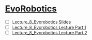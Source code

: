 # [EvoRobotics]()

- [ ] [Lecture_8_Evorobotics Slides](https://canvas.sussex.ac.uk/courses/31028/modules#:~:text=lecture_8_AS2025_evorobotics.pdf)
- [ ] [Lecture_8_Evorobotics Lecture Part 1](https://sussex.cloud.panopto.eu/Panopto/Pages/Viewer.aspx?id=d0396e08-296e-43f8-9bc6-b2b300d7b526)
- [ ] [Lecture_8_Evorobotics Lecture Part 2](https://sussex.cloud.panopto.eu/Panopto/Pages/Viewer.aspx?id=f13df48d-735a-41f0-8dcf-b2b9008d35bb)
